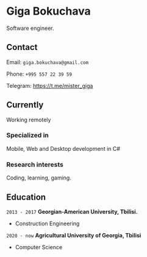 # Giga Bokuchava
Software engineer.

## Contact 
Email: `giga.bokuchava@gmail.com`

Phone: `+995 557 22 39 59`

Telegram: https://t.me/mister_giga

## Currently

Working remotely

### Specialized in

Mobile, Web and Desktop development in C#


### Research interests

Coding, learning, gaming.


## Education

`2013 - 2017`
__Georgian-American University, Tbilisi.__

- Construction Engineering

`2020 - now`
__Agricultural University of Georgia, Tbilisi__

- Computer Science
